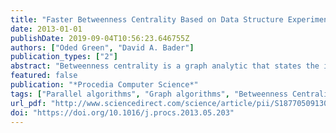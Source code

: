 ```yaml
---
title: "Faster Betweenness Centrality Based on Data Structure Experimentation"
date: 2013-01-01
publishDate: 2019-09-04T10:56:23.646755Z
authors: ["Oded Green", "David A. Bader"]
publication_types: ["2"]
abstract: "Betweenness centrality is a graph analytic that states the importance of a vertex based on the number of shortest paths that it is on. As such, betweenness centrality is a building block for graph analysis tools and is used by many applications, including finding bottlenecks in communication networks and community detection. Computing betweenness centrality is computation- ally demanding, O(V2 + V · E) (for the best known algorithm), which motivates the use of parallelism. Parallelism is especially needed for large graphs with millions of vertices and billions of edges. While the the memory requirements for computing be- tweenness are not as demanding, O(V + E) (for the best known sequential algorithm), these bound increase for different parallel algorithms. We show that is possible to reduce the memory requirements for computing betweenness centrality from O(V + E) to O(V) at the expense of doing additional traversals. We show that not only does this not hurt performance it actually improves performance for coarse grain parallelism. Further, we show that using the new approach allows parallel scaling that previously was not possible. One example is that the new approach is able to scale to 40 x86 cores for a graph with 32M vertices and 2B edges, whereas the previous approach is only able to scale upto 6 cores because of memory requirements. We also do analysis of fine-grain parallel betweenness centrality on both the x86 and the Cray XMT."
featured: false
publication: "*Procedia Computer Science*"
tags: ["Parallel algorithms", "Graph algorithms", "Betweenness Centrality", "Optimizations", "Experimental algorithms"]
url_pdf: "http://www.sciencedirect.com/science/article/pii/S1877050913003463"
doi: "https://doi.org/10.1016/j.procs.2013.05.203"
---
```


